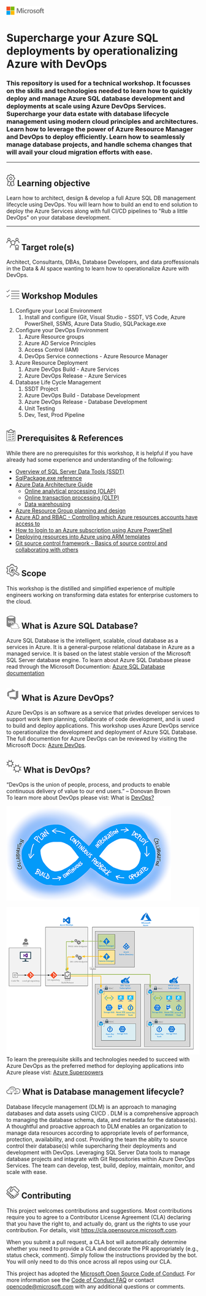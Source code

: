 ![Microsoft Logo](docs/graphics/microsoft-logo-small.png)

# **Supercharge your Azure SQL deployments by operationalizing Azure with DevOps**

### This repository is used for a technical workshop.  It focusses on the skills and technologies needed to learn how to quickly deploy and manage Azure SQL database development and deployments at scale using Azure DevOps Services.  Supercharge your data estate with database lifecycle management using modern cloud principles and architectures.  Learn how to leverage the power of Azure Resource Manager and DevOps to deploy efficiently. Learn how to seamlessly manage database projects, and handle schema changes that will avail your cloud migration efforts with ease.
---
## ![](docs/graphics/ribbon.png) Learning objective
Learn how to architect, design & develop a full Azure SQL DB management lifecycle using DevOps. You will learn how to build an end to end solution to deploy the Azure Services along with full CI/CD pipelines to "Rub a little DevOps" on your database development.

---

## ![](docs/graphics/roles.png)  Target role(s)
Architect, Consultants, DBAs, Database Developers, and data proffessionals in the Data & AI space wanting to learn how to operationalize Azure with DevOps.

## ![](docs/graphics/modules.png) Workshop Modules
1. Configure your Local Environment
   1. Install and configure (Git, Visual Studio - SSDT, VS Code, Azure PowerShell, SSMS, Azure Data Studio, SQLPackage.exe 
2. Configure your DevOps Environment
   1. Azure Resource groups
   2. Azure AD Service Principles
   3. Access Control (IAM)
   4. DevOps Service connections - Azure Resource Manager
3. Azure Resource Deployment
   1. Azure DevOps Build - Azure Services
   2. Azure DevOps Release - Azure Services
4. Database Life Cycle Management
   1. SSDT Project
   2. Azure DevOps Build - Database Development
   3. Azure DevOps Release - Database Development
   4. Unit Testing
   5. Dev, Test, Prod Pipeline

## ![](docs/graphics/prerequisites.png) Prerequisites & References
While there are no prerequisites for this workshop, it is helpful if you have already had some experience and understanding of the following:
- [Overview of SQL Server Data Tools (SSDT)](https://docs.microsoft.com/en-us/sql/ssdt/sql-server-data-tools?view=sql-server-ver15)
- [SqlPackage.exe reference](https://docs.microsoft.com/en-us/sql/tools/sqlpackage?view=sql-server-ver15)
- [Azure Data Architecture Guide](https://docs.microsoft.com/en-us/azure/architecture/data-guide/)
  - [Online analytical processing (OLAP)](https://docs.microsoft.com/en-us/azure/architecture/data-guide/relational-data/online-analytical-processing)
  - [Online transaction processing (OLTP)](https://docs.microsoft.com/en-us/azure/architecture/data-guide/relational-data/online-transaction-processing)
  - [Data warehousing](https://docs.microsoft.com/en-us/azure/architecture/data-guide/relational-data/data-warehousing)
- [Azure Resource Group planning and design](https://docs.microsoft.com/en-us/azure/azure-resource-manager/resource-group-overview)
- [Azure AD and RBAC - Controlling which Azure resources accounts have access to](https://docs.microsoft.com/en-us/azure/role-based-access-control/role-assignments-portal)
- [How to login to an Azure subscription using Azure PowerShell](https://docs.microsoft.com/en-us/powershell/azure/authenticate-azureps?view=azps-3.1.0)
- [Deploying resources into Azure using ARM templates](https://docs.microsoft.com/en-us/azure/azure-resource-manager/resource-group-template-deploy)
- [Git source control framework - Basics of source control and collaborating with others](https://docs.microsoft.com/en-us/azure/devops/learn/git/what-is-git)

## ![](docs/graphics/scope.png) Scope
This workshop is the distilled and simplified experience of multiple engineers working on transforming data estates for enterprise customers to the cloud.

## ![](docs/graphics/Azure&#32;SQL&#32;Database.png) What is Azure SQL Database?
Azure SQL Database is the intelligent, scalable, cloud database as a services in Azure. It is a general-purpose relational database in Azure as a managed service.  It is based on the latest stable version of the Microsoft SQL Server database engine.  To learn about Azure SQL Database please read through the Microsoft Documention: [Azure SQL Database documentation](https://docs.microsoft.com/en-us/azure/sql-database/)

## ![](docs/graphics/Azure-DevOps-Service.png) What is Azure DevOps?
Azure DevOps is an software as a service that privdes developer services to support work item planning, collaborate of code development, and is used to build and deploy applications. This workshop uses Azure DevOps service to operationalize the development and deployment of Azure SQL Database.  The full documention for Azure DevOps can be reviewed by visiting the Microsoft Docs: [Azure DevOps](https://docs.microsoft.com/en-us/azure/devops/?view=azure-devops).

## ![](docs/graphics/DevOps.png) What is DevOps?
“DevOps is the union of people, process, and products to enable continuous delivery of value to our end users.” – Donovan Brown</br>
To learn more about DevOps please vist: What is [DevOps?](https://docs.microsoft.com/en-us/azure/devops/learn/what-is-devops)</br>

![](docs/graphics/devops-cycle.png)</br>

![](docs/graphics/devops-flow.png)</br>
To learn the prerequisite skills and technologies needed to succeed with Azure DevOps as the preferred method for deploying applications into Azure please vist: [Azure Superpowers](https://github.com/microsoft/AzureSuperpowers)</br>

## ![](docs/graphics/dml.png) What is Database management lifecycle?
Database lifecycle management (DLM) is an approach to managing databases and data assets using CI/CD . DLM is a comprehensive approach to managing the database schema, data, and metadata for the database(s). A thoughtful and proactive approach to DLM enables an organization to manage data resources according to appropriate levels of performance, protection, availability, and cost. Providing the team the ablity to source control their database(s) while supercharing their deployments and development with DevOps. Leveraging SQL Server Data tools to manage database projects and intagrate with Git Repositories within Azure DevOps Services.  The team can develop, test, build, deploy, maintain, monitor, and scale with ease.

## ![](docs/graphics/contributing.png) Contributing
This project welcomes contributions and suggestions.  Most contributions require you to agree to a
Contributor License Agreement (CLA) declaring that you have the right to, and actually do, grant us
the rights to use your contribution. For details, visit https://cla.opensource.microsoft.com.

When you submit a pull request, a CLA bot will automatically determine whether you need to provide
a CLA and decorate the PR appropriately (e.g., status check, comment). Simply follow the instructions
provided by the bot. You will only need to do this once across all repos using our CLA.

This project has adopted the [Microsoft Open Source Code of Conduct](https://opensource.microsoft.com/codeofconduct/).
For more information see the [Code of Conduct FAQ](https://opensource.microsoft.com/codeofconduct/faq/) or
contact [opencode@microsoft.com](mailto:opencode@microsoft.com) with any additional questions or comments.
